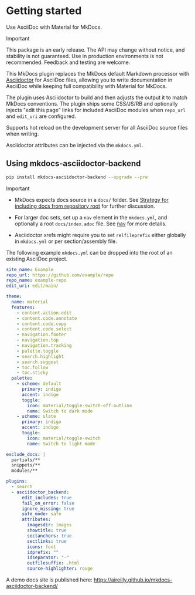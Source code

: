 # Getting started

Use AsciiDoc with Material for MkDocs.

> [!IMPORTANT]
> This package is an early release. The API may change without notice, and stability is not guaranteed. Use in production environments is not recommended. Feedback and testing are welcome.

This MkDocs plugin replaces the MkDocs default Markdown processor with [Asciidoctor](https://asciidoctor.org/) for AsciiDoc files, allowing you to write documentation in AsciiDoc while keeping full compatibility with Material for MkDocs.

The plugin uses Asciidoctor to build and then adjusts the output it to match MkDocs conventions.
The plugin ships some CSS/JS/RB and optionally injects "edit this page" links for included AsciiDoc modules when `repo_url` and `edit_uri` are configured.

Supports hot reload on the development server for all AsciiDoc source files when writing.

Asciidoctor attributes can be injected via the `mkdocs.yml`.

## Using mkdocs-asciidoctor-backend

```bash
pip install mkdocs-asciidoctor-backend --upgrade --pre
```

> [!IMPORTANT]
>
> - MkDocs expects docs source in a `docs/` folder. See [Strategy for including docs from repository root](https://github.com/mkdocs/mkdocs/discussions/3062) for further discussion.
> 
> - For larger doc sets, set up a `nav` element in the `mkdocs.yml`, and optionally a root `docs/index.adoc` file. See [nav](https://www.mkdocs.org/user-guide/configuration/#nav) for more details.
> 
> - Asciidoctor xrefs might require you to set `relfileprefix` either globally in `mkdocs.yml` or per section/assembly file.

The following example `mkdocs.yml` can be dropped into the root of an existing AsciiDoc project. 

```yaml
site_name: Example
repo_url: https://github.com/example/repo
repo_name: example-repo
edit_uri: edit/main/

theme:
  name: material
  features:
    - content.action.edit
    - content.code.annotate
    - content.code.copy
    - content.code.select
    - navigation.footer
    - navigation.top
    - navigation.tracking
    - palette.toggle
    - search.highlight
    - search.suggest
    - toc.follow
    - toc.sticky
  palette:
    - scheme: default
      primary: indigo
      accent: indigo
      toggle:
        icon: material/toggle-switch-off-outline
        name: Switch to dark mode
    - scheme: slate
      primary: indigo
      accent: indigo
      toggle:
        icon: material/toggle-switch
        name: Switch to light mode

exclude_docs: |
  partials/**
  snippets/**
  modules/**

plugins:
  - search
  - asciidoctor_backend:
      edit_includes: true
      fail_on_error: false
      ignore_missing: true
      safe_mode: safe
      attributes:
        imagesdir: images
        showtitle: true
        sectanchors: true
        sectlinks: true
        icons: font
        idprefix: ""
        idseparator: "-"
        outfilesuffix: .html
        source-highlighter: rouge
```

A demo docs site is published here: https://aireilly.github.io/mkdocs-asciidoctor-backend/
